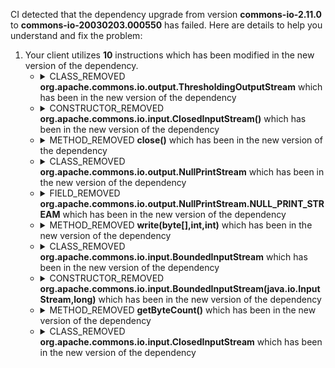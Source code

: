 CI detected that the dependency upgrade from version **commons-io-2.11.0** to **commons-io-20030203.000550** has failed. Here are details to help you understand and fix the problem:
1. Your client utilizes **10** instructions which has been modified in the new version of the dependency.
   * <details>
        <summary>CLASS_REMOVED <b>org.apache.commons.io.output.ThresholdingOutputStream</b> which has been <b></b> in the new version of the dependency</summary>
            
        * <details>
          <summary>The failure is identified from the logs generated in the build process. </summary>
          
            *   >[[ERROR] /plexus-archiver/src/main/java/org/codehaus/plexus/archiver/zip/OffloadingOutputStream.java:[210,9] cannot find symbol<br>&nbsp;&nbsp;&nbsp;&nbsp;  symbol:   variable super
  location: class org.codehaus.plexus.archiver.zip.OffloadingOutputStream
](https://github.com/chains-project/breaking-good/actions/runs/8110103454/job/22166641300#step:4:740)
            *   An error was detected in line 210 which is making use of an outdated API.
             ``` java
             210   close();
            ```
            *   >[[ERROR] /plexus-archiver/src/main/java/org/codehaus/plexus/archiver/zip/OffloadingOutputStream.java:[32,38] cannot find symbol<br>&nbsp;&nbsp;&nbsp;&nbsp;  symbol: class ThresholdingOutputStream
](https://github.com/chains-project/breaking-good/actions/runs/8110103454/job/22166641300#step:4:730)
            *   An error was detected in line 32 which is making use of an outdated API.
             ``` java
             32   close();
            ```
            *   >[[ERROR] /plexus-archiver/src/main/java/org/codehaus/plexus/archiver/zip/DeferredScatterOutputStream.java:[44,13] cannot find symbol<br>&nbsp;&nbsp;&nbsp;&nbsp;  symbol:   method write(byte[],int,int)
  location: variable dfos of type org.codehaus.plexus.archiver.zip.OffloadingOutputStream
](https://github.com/chains-project/breaking-good/actions/runs/8110103454/job/22166641300#step:4:736)
            *   An error was detected in line 44 which is making use of an outdated API.
             ``` java
             44   close();
            ```

          </details>
            
     </details>
   * <details>
        <summary>CONSTRUCTOR_REMOVED <b>org.apache.commons.io.input.ClosedInputStream()</b> which has been <b></b> in the new version of the dependency</summary>
            
        * <details>
          <summary>The failure is identified from the logs generated in the build process. </summary>
          
            *   >[[ERROR] /plexus-archiver/src/main/java/org/codehaus/plexus/archiver/zip/ByteArrayOutputStream.java:[401,24] cannot find symbol<br>&nbsp;&nbsp;&nbsp;&nbsp;  symbol:   class ClosedInputStream
  location: class org.codehaus.plexus.archiver.zip.ByteArrayOutputStream
](https://github.com/chains-project/breaking-good/actions/runs/8110103454/job/22166641300#step:4:731)
            *   An error was detected in line 401 which is making use of an outdated API.
             ``` java
             401   new org.apache.commons.io.input.ClosedInputStream();
            ```

          </details>
            
     </details>
   * <details>
        <summary>METHOD_REMOVED <b>close()</b> which has been <b></b> in the new version of the dependency</summary>
            
        * <details>
          <summary>The failure is identified from the logs generated in the build process. </summary>
          
            *   >[[ERROR] /plexus-archiver/src/main/java/org/codehaus/plexus/archiver/zip/OffloadingOutputStream.java:[210,9] cannot find symbol<br>&nbsp;&nbsp;&nbsp;&nbsp;  symbol:   variable super
  location: class org.codehaus.plexus.archiver.zip.OffloadingOutputStream
](https://github.com/chains-project/breaking-good/actions/runs/8110103454/job/22166641300#step:4:740)
            *   An error was detected in line 210 which is making use of an outdated API.
             ``` java
             210   super.close();
            ```

          </details>
            
     </details>
   * <details>
        <summary>CLASS_REMOVED <b>org.apache.commons.io.output.NullPrintStream</b> which has been <b></b> in the new version of the dependency</summary>
            
        * <details>
          <summary>The failure is identified from the logs generated in the build process. </summary>
          
            *   >[[ERROR] /plexus-archiver/src/main/java/org/codehaus/plexus/archiver/jar/JarToolModularJarArchiver.java:[300,43] cannot find symbol<br>&nbsp;&nbsp;&nbsp;&nbsp;  symbol:   variable NullPrintStream
  location: class org.codehaus.plexus.archiver.jar.JarToolModularJarArchiver
](https://github.com/chains-project/breaking-good/actions/runs/8110103454/job/22166641300#step:4:735)
            *   An error was detected in line 300 which is making use of an outdated API.
             ``` java
             300   org.apache.commons.io.output.NullPrintStream;
            ```

          </details>
            
     </details>
   * <details>
        <summary>FIELD_REMOVED <b>org.apache.commons.io.output.NullPrintStream.NULL_PRINT_STREAM</b> which has been <b></b> in the new version of the dependency</summary>
            
        * <details>
          <summary>The failure is identified from the logs generated in the build process. </summary>
          
            *   >[[ERROR] /plexus-archiver/src/main/java/org/codehaus/plexus/archiver/jar/JarToolModularJarArchiver.java:[300,43] cannot find symbol<br>&nbsp;&nbsp;&nbsp;&nbsp;  symbol:   variable NullPrintStream
  location: class org.codehaus.plexus.archiver.jar.JarToolModularJarArchiver
](https://github.com/chains-project/breaking-good/actions/runs/8110103454/job/22166641300#step:4:735)
            *   An error was detected in line 300 which is making use of an outdated API.
             ``` java
             300   org.apache.commons.io.output.NullPrintStream.NULL_PRINT_STREAM;
            ```

          </details>
            
     </details>
   * <details>
        <summary>METHOD_REMOVED <b>write(byte[],int,int)</b> which has been <b></b> in the new version of the dependency</summary>
            
        * <details>
          <summary>The failure is identified from the logs generated in the build process. </summary>
          
            *   >[[ERROR] /plexus-archiver/src/main/java/org/codehaus/plexus/archiver/zip/DeferredScatterOutputStream.java:[44,13] cannot find symbol<br>&nbsp;&nbsp;&nbsp;&nbsp;  symbol:   method write(byte[],int,int)
  location: variable dfos of type org.codehaus.plexus.archiver.zip.OffloadingOutputStream
](https://github.com/chains-project/breaking-good/actions/runs/8110103454/job/22166641300#step:4:736)
            *   An error was detected in line 44 which is making use of an outdated API.
             ``` java
             44   dfos.write(data, offset, length);
            ```

          </details>
            
     </details>
   * <details>
        <summary>CLASS_REMOVED <b>org.apache.commons.io.input.BoundedInputStream</b> which has been <b></b> in the new version of the dependency</summary>
            
        * <details>
          <summary>The failure is identified from the logs generated in the build process. </summary>
          
            *   >[[ERROR] /plexus-archiver/src/main/java/org/codehaus/plexus/archiver/zip/AbstractZipUnArchiver.java:[204,54] cannot find symbol<br>&nbsp;&nbsp;&nbsp;&nbsp;  symbol:   class BoundedInputStream
  location: class org.codehaus.plexus.archiver.zip.AbstractZipUnArchiver
](https://github.com/chains-project/breaking-good/actions/runs/8110103454/job/22166641300#step:4:733)
            *   An error was detected in line 204 which is making use of an outdated API.
             ``` java
             204   new org.apache.commons.io.input.BoundedInputStream(in, remainingSpace + 1);
            ```
            *   >[[ERROR] /plexus-archiver/src/main/java/org/codehaus/plexus/archiver/zip/AbstractZipUnArchiver.java:[204,25] cannot find symbol<br>&nbsp;&nbsp;&nbsp;&nbsp;  symbol:   class BoundedInputStream
  location: class org.codehaus.plexus.archiver.zip.AbstractZipUnArchiver
](https://github.com/chains-project/breaking-good/actions/runs/8110103454/job/22166641300#step:4:732)
            *   An error was detected in line 204 which is making use of an outdated API.
             ``` java
             204   new org.apache.commons.io.input.BoundedInputStream(in, remainingSpace + 1);
            ```

          </details>
            
     </details>
   * <details>
        <summary>CONSTRUCTOR_REMOVED <b>org.apache.commons.io.input.BoundedInputStream(java.io.InputStream,long)</b> which has been <b></b> in the new version of the dependency</summary>
            
        * <details>
          <summary>The failure is identified from the logs generated in the build process. </summary>
          
            *   >[[ERROR] /plexus-archiver/src/main/java/org/codehaus/plexus/archiver/zip/AbstractZipUnArchiver.java:[204,54] cannot find symbol<br>&nbsp;&nbsp;&nbsp;&nbsp;  symbol:   class BoundedInputStream
  location: class org.codehaus.plexus.archiver.zip.AbstractZipUnArchiver
](https://github.com/chains-project/breaking-good/actions/runs/8110103454/job/22166641300#step:4:733)
            *   An error was detected in line 204 which is making use of an outdated API.
             ``` java
             204   new org.apache.commons.io.input.BoundedInputStream(in, remainingSpace + 1);
            ```
            *   >[[ERROR] /plexus-archiver/src/main/java/org/codehaus/plexus/archiver/zip/AbstractZipUnArchiver.java:[204,25] cannot find symbol<br>&nbsp;&nbsp;&nbsp;&nbsp;  symbol:   class BoundedInputStream
  location: class org.codehaus.plexus.archiver.zip.AbstractZipUnArchiver
](https://github.com/chains-project/breaking-good/actions/runs/8110103454/job/22166641300#step:4:732)
            *   An error was detected in line 204 which is making use of an outdated API.
             ``` java
             204   new org.apache.commons.io.input.BoundedInputStream(in, remainingSpace + 1);
            ```

          </details>
            
     </details>
   * <details>
        <summary>METHOD_REMOVED <b>getByteCount()</b> which has been <b></b> in the new version of the dependency</summary>
            
        * <details>
          <summary>The failure is identified from the logs generated in the build process. </summary>
          
            *   >[[ERROR] /plexus-archiver/src/main/java/org/codehaus/plexus/archiver/zip/AbstractZipUnArchiver.java:[211,46] cannot find symbol<br>&nbsp;&nbsp;&nbsp;&nbsp;  symbol:   method getByteCount()
  location: variable cis of type org.apache.commons.io.input.CountingInputStream
](https://github.com/chains-project/breaking-good/actions/runs/8110103454/job/22166641300#step:4:734)
            *   An error was detected in line 211 which is making use of an outdated API.
             ``` java
             211   cis.getByteCount();
            ```

          </details>
            
     </details>
   * <details>
        <summary>CLASS_REMOVED <b>org.apache.commons.io.input.ClosedInputStream</b> which has been <b></b> in the new version of the dependency</summary>
            
        * <details>
          <summary>The failure is identified from the logs generated in the build process. </summary>
          
            *   >[[ERROR] /plexus-archiver/src/main/java/org/codehaus/plexus/archiver/zip/ByteArrayOutputStream.java:[401,24] cannot find symbol<br>&nbsp;&nbsp;&nbsp;&nbsp;  symbol:   class ClosedInputStream
  location: class org.codehaus.plexus.archiver.zip.ByteArrayOutputStream
](https://github.com/chains-project/breaking-good/actions/runs/8110103454/job/22166641300#step:4:731)
            *   An error was detected in line 401 which is making use of an outdated API.
             ``` java
             401   new org.apache.commons.io.input.ClosedInputStream();
            ```

          </details>
            
     </details>


